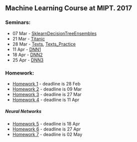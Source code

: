 ## Machine Learning Course at MIPT. 2017

### Seminars:

- 07 Mar - [SklearnDecisionTreeEnsembles](seminars/SklearnDecisionTreeEnsembles.ipynb)
- 21 Mar - [Titanic](seminars/Titanic/Titanic.ipynb)
- 28 Mar - [Texts](seminars/Texts/28-03-2017-Texts.ipynb), [Texts_Practice](seminars/Texts/28-03-2017-Texts-Practice.ipynb)
- 11 Apr - [DNN1](seminars/dnn-sem1/ml-mipt-2017-dnn-sem1.ipynb)
- 18 Apr - [DNN2](seminars/dnn-sem2/my_first_nn_lsagne.ipynb)
- 25 Apr - [DNN3](seminars/dnn-sem3/sem3-task.ipynb)

### Homework:

- [Homework 1](hw1/hw1.ipynb) - deadline is 28 Feb
- [Homework 2](hw2/hw2.ipynb) - deadline is 09 Mar
- [Homework 3](hw3/main.ipynb) - deadline is 27 Mar
- [Homework 4](hw4/) - deadline is 11 Apr

##### Neural Networks
- [Homework 5](hw5/) - deadline is 18 Apr
- [Homework 6](hw6/cifar.ipynb) - deadline is 27 Apr
- [Homework 7](hw7/) - deadline is 02 May

